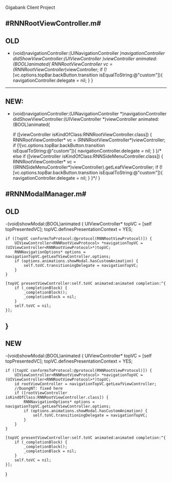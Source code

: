 Gigabank Client Project

#RNNRootViewController.m#
------------------------------------------------------------------------------------------------------
OLD
------------------------------------------------------------------------------------------------------
- (void)navigationController:(UINavigationController *)navigationController didShowViewController:(UIViewController *)viewController animated:(BOOL)animated{
	RNNRootViewController* vc =  (RNNRootViewController*)viewController;
	if (![vc.options.topBar.backButton.transition isEqualToString:@"custom"]){
		navigationController.delegate = nil;
	}
}
------------------------------------------------------------------------------------------------------
NEW:
------------------------------------------------------------------------------------------------------
- (void)navigationController:(UINavigationController *)navigationController didShowViewController:(UIViewController *)viewController animated:(BOOL)animated{
	
	if ([viewController isKindOfClass:RNNRootViewController.class]) {
		RNNRootViewController* vc =  (RNNRootViewController*)viewController;
		if (![vc.options.topBar.backButton.transition isEqualToString:@"custom"]){
			navigationController.delegate = nil;
		}
	}/* else if ([viewController isKindOfClass:RNNSideMenuController.class]) {
		RNNRootViewController* vc =  ((RNNSideMenuController*)viewController).getLeafViewController;
		if (![vc.options.topBar.backButton.transition isEqualToString:@"custom"]){
			navigationController.delegate = nil;
		}
	}*/
}

#RNNModalManager.m#
------------------------------------------------------------------------------------------------------
OLD
------------------------------------------------------------------------------------------------------
-(void)showModal:(BOOL)animated {
	UIViewController* topVC = [self topPresentedVC];
	topVC.definesPresentationContext = YES;
	
	if ([topVC conformsToProtocol:@protocol(RNNRootViewProtocol)]) {
		UIViewController<RNNRootViewProtocol> *navigationTopVC = (UIViewController<RNNRootViewProtocol>*)topVC;
		RNNNavigationOptions* options = navigationTopVC.getLeafViewController.options;
		if (options.animations.showModal.hasCustomAnimation) {
			self.toVC.transitioningDelegate = navigationTopVC;
		}
	}
	
	[topVC presentViewController:self.toVC animated:animated completion:^{
		if (_completionBlock) {
			_completionBlock();
			_completionBlock = nil;
		}
		self.toVC = nil;
	}];
}
------------------------------------------------------------------------------------------------------
NEW
------------------------------------------------------------------------------------------------------

-(void)showModal:(BOOL)animated {
	UIViewController* topVC = [self topPresentedVC];
	topVC.definesPresentationContext = YES;
	
	if ([topVC conformsToProtocol:@protocol(RNNRootViewProtocol)]) {
		UIViewController<RNNRootViewProtocol> *navigationTopVC = (UIViewController<RNNRootViewProtocol>*)topVC;
		id rootViewController = navigationTopVC.getLeafViewController;
		//DuongNT: fixed here
		if ([rootViewController isKindOfClass:RNNRootViewController.class]) {
			RNNNavigationOptions* options = navigationTopVC.getLeafViewController.options;
			if (options.animations.showModal.hasCustomAnimation) {
				self.toVC.transitioningDelegate = navigationTopVC;
			}
		}
	}
	
	[topVC presentViewController:self.toVC animated:animated completion:^{
		if (_completionBlock) {
			_completionBlock();
			_completionBlock = nil;
		}
		self.toVC = nil;
	}];
}